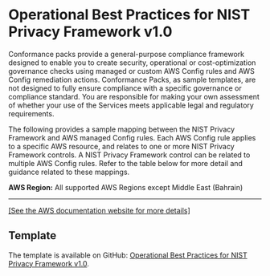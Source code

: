 # Operational Best Practices for NIST Privacy Framework v1\.0<a name="operational-best-practices-for-nist_privacy_framework"></a>

Conformance packs provide a general\-purpose compliance framework designed to enable you to create security, operational or cost\-optimization governance checks using managed or custom AWS Config rules and AWS Config remediation actions\. Conformance Packs, as sample templates, are not designed to fully ensure compliance with a specific governance or compliance standard\. You are responsible for making your own assessment of whether your use of the Services meets applicable legal and regulatory requirements\.

The following provides a sample mapping between the NIST Privacy Framework and AWS managed Config rules\. Each AWS Config rule applies to a specific AWS resource, and relates to one or more NIST Privacy Framework controls\. A NIST Privacy Framework control can be related to multiple AWS Config rules\. Refer to the table below for more detail and guidance related to these mappings\. 

**AWS Region:** All supported AWS Regions except Middle East \(Bahrain\)


****  
[\[See the AWS documentation website for more details\]](http://docs.aws.amazon.com/config/latest/developerguide/operational-best-practices-for-nist_privacy_framework.html)

## Template<a name="nist_privacy_framework-conformance-pack-sample"></a>

The template is available on GitHub: [Operational Best Practices for NIST Privacy Framework v1\.0](https://github.com/awslabs/aws-config-rules/blob/master/aws-config-conformance-packs/Operational-Best-Practices-for-NIST-Privacy-Framework.yaml)\.
